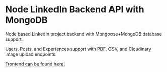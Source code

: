 # Node LinkedIn Backend API with MongoDB

Node based LinkedIn project backend with Mongoose+MongoDB database support.

Users, Posts, and Experiences support with PDF, CSV, and Cloudinary image upload endpoints

[Frontend can be found here!](https://github.com/milesbb/React-LinkedIn-Recreation)